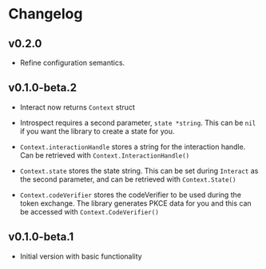 # Changelog

## v0.2.0
- Refine configuration semantics.

## v0.1.0-beta.2
- Interact now returns `Context` struct
- Introspect requires a second parameter, `state *string`. This can be `nil` if you want the library to create a state for you.

- `Context.interactionHandle` stores a string for the interaction handle. Can be retrieved with `Context.InteractionHandle()`
- `Context.state` stores the state string. This can be set during `Interact` as the second parameter, and can be retrieved with `Context.State()`
- `Context.codeVerifier` stores the codeVerifier to be used during the token exchange. The library generates PKCE data for you and this can be accessed with `Context.CodeVerifier()`

## v0.1.0-beta.1

- Initial version with basic functionality
